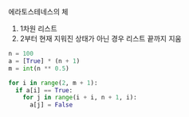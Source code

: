 에라토스테네스의 체

1. 1차원 리스트
2. 2부터 현재 지워진 상태가 아닌 경우 리스트 끝까지 지움

```py
n = 100
a = [True] * (n + 1)
m = int(n ** 0.5)

for i in range(2, m + 1):
  if a[i] == True:
    for j in range(i + i, n + 1, i):
      a[j] = False
```
